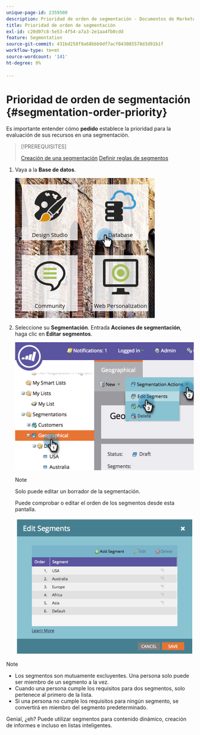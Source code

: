 ```yaml
---
unique-page-id: 2359500
description: Prioridad de orden de segmentación - Documentos de Marketo - Documentación del producto
title: Prioridad de orden de segmentación
exl-id: c20d07c8-5e53-4f54-a7a3-2e1aa4fb0cdd
feature: Segmentation
source-git-commit: 431bd258f9a68bbb9df7acf043085578d3d91b1f
workflow-type: tm+mt
source-wordcount: '141'
ht-degree: 0%

---
```


# Prioridad de orden de segmentación {#segmentation-order-priority}

Es importante entender cómo **pedido** establece la prioridad para la evaluación de sus recursos en una segmentación.

>[!PREREQUISITES]
>
>[Creación de una segmentación](/help/marketo/product-docs/personalization/segmentation-and-snippets/segmentation/create-a-segmentation.md)
>[Definir reglas de segmentos](/help/marketo/product-docs/personalization/segmentation-and-snippets/segmentation/define-segment-rules.md)

1. Vaya a la **Base de datos**.

   ![](assets/image2017-3-29-8-3a9-3a33.png)

1. Seleccione su **Segmentación**. Entrada **Acciones de segmentación**, haga clic en **Editar segmentos**.

   ![](assets/image2014-9-16-10-3a11-3a55.png)

   >[!NOTE]
   >
   >Solo puede editar un borrador de la segmentación.

   Puede comprobar o editar el orden de los segmentos desde esta pantalla.

   ![](assets/image2014-9-16-10-3a12-3a3.png)

>[!NOTE]
>
>* Los segmentos son mutuamente excluyentes. Una persona solo puede ser miembro de un segmento a la vez.
>* Cuando una persona cumple los requisitos para dos segmentos, solo pertenece al primero de la lista.
>* Si una persona no cumple los requisitos para ningún segmento, se convertirá en miembro del segmento predeterminado.

Genial, ¿eh? Puede utilizar segmentos para contenido dinámico, creación de informes e incluso en listas inteligentes.
